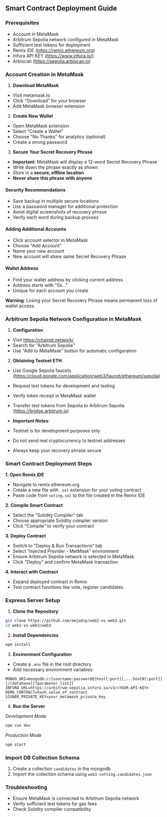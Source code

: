 ## Smart Contract Deployment Guide

### Prerequisites
- Account in MetaMask
- Arbitrum Sepolia network configured in MetaMask
- Sufficient test tokens for deployment
- Remix IDE (https://remix.ethereum.org)
- Infura API KEY (https://www.infura.io/)
- Arbiscan (https://sepolia.arbiscan.io)

### Account Creation in MetaMask

1. **Download MetaMask**
- Visit metamask.io
- Click "Download" for your browser
- Add MetaMask browser extension

2. **Create New Wallet**
- Open MetaMask extension
- Select "Create a Wallet"
- Choose "No Thanks" for analytics (optional)
- Create a strong password

3. **Secure Your Secret Recovery Phrase**
- **Important**: MetaMask will display a 12-word Secret Recovery Phrase
- Write down the phrase exactly as shown
- Store in a **secure, offline location**
- **Never share this phrase with anyone**

#### Security Recommendations
- Save backup in multiple secure locations
- Use a password manager for additional protection
- Avoid digital screenshots of recovery phrase
- Verify each word during backup process

#### Adding Additional Accounts
- Click account selector in MetaMask
- Choose "Add Account"
- Name your new account
- New account will share same Secret Recovery Phrase

#### Wallet Address
- Find your wallet address by clicking current address
- Address starts with "0x..."
- Unique for each account you create

**Warning**: Losing your Secret Recovery Phrase means permanent loss of wallet access.

### Arbitrum Sepolia Network Configuration in MetaMask

1. **Configuration**
- Visit https://chainid.network/
- Search for "Arbitrum Sepolia"
- Use "Add to MetaMask" button for automatic configuration

2. **Obtaining Testnet ETH**
- Use Google Sepolia faucets (https://cloud.google.com/application/web3/faucet/ethereum/sepolia)
- Request test tokens for development and testing
- Verify token receipt in MetaMask wallet
- Transfer test tokens from Sepolia to Arbitrum Sepolia (https://bridge.arbitrum.io)

- **Important Notes**:
- Testnet is for development purposes only
- Do not send real cryptocurrency to testnet addresses
- Always keep your recovery phrase secure


### Smart Contract Deployment Steps

**1. Open Remix IDE**
- Navigate to remix.ethereum.org
- Create a new file with `.sol` extension for your voting contract
- Paste code from `voting.sol` to the file created in the Remix IDE

**2. Compile Smart Contract**
- Select the "Solidity Compiler" tab
- Choose appropriate Solidity compiler version
- Click "Compile" to verify your contract

**3. Deploy Contract**
- Switch to "Deploy & Run Transactions" tab
- Select "Injected Provider - MetMask" environment
- Ensure Arbitrum Sepolia network is selected in MetaMask
- Click "Deploy" and confirm MetaMask transaction

**4. Interact with Contract**
- Expand deployed contract in Remix
- Test contract functions like vote, register candidates

### Express Server Setup

1. **Clone the Repository**
```bash
git clone https://github.com/amjadcp/web2-vs-web3.git
cd web2-vs-web3/web3
```

2. **Install Dependencies**
```bash
npm install
```

3. **Environment Configuration**
- Create a `.env` file in the root directory
- Add necessary environment variables:
```
MONGO_URI=mongodb://[username:password@]host[:port][,...hostN[:port]][/[database][?parameter_list]]
INFURA_URL=https://arbitrum-sepolia.infura.io/v3/<YOUR-API-KEY>
DEMO_CONTRACT=hash_value_of_contract
SIGNER_PRIVATE_KEY=your_metamask_private_key
```

4. **Run the Server**

*Development Mode*
```bash
npm run dev
```

*Production Mode*
```bash
npm start
```

### Import DB Collection Schema
1. Create a collection `candidates` in the mongodb
2. Import the collection schema using `web3-votting.candidates.json`


### Troubleshooting
- Ensure MetaMask is connected to Arbitrum Sepolia network
- Verify sufficient test tokens for gas fees
- Check Solidity compiler compatibility